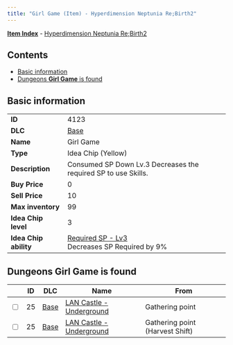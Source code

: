 ```yaml
---
title: "Girl Game (Item) - Hyperdimension Neptunia Re;Birth2"
---
```


[**Item Index**](/neptunia/rb2/item/index.html) - [Hyperdimension Neptunia Re;Birth2](/neptunia/rb2)

## Contents

- [Basic information](#basic-information)
- [Dungeons **Girl Game** is found](#dungeons-girl-game-is-found)

## Basic information

|   |   |
| -- | -- |
| **ID** | 4123 |
| **DLC** | [Base](/neptunia/rb2/dlc/0-base.html) |
| **Name** | Girl Game |
| **Type** | Idea Chip (Yellow) |
| **Description** | Consumed SP Down Lv.3 Decreases the required SP to use Skills. |
| **Buy Price** | 0 |
| **Sell Price** | 10 |
| **Max inventory** | 99 |
| **Idea Chip level** | 3 |
| **Idea Chip ability** | [Required SP - Lv3](/neptunia/rb2/ability/0-9522-required-sp-lv3.html)<br />Decreases SP Required by 9% |

## Dungeons **Girl Game** is found

|    | ID | DLC | Name | From |
| -- | -- | --- | ---- | ---- |
| <input type="checkbox" id="rb2-dungeon-0-25" class="trackbox" /> | 25 | [Base](/neptunia/rb2/dlc/0-base.html) | [LAN Castle - Underground](/neptunia/rb2/dungeon/0-25-lan-castle-underground.html) | Gathering point |
| <input type="checkbox" id="rb2-dungeon-0-25" class="trackbox" /> | 25 | [Base](/neptunia/rb2/dlc/0-base.html) | [LAN Castle - Underground](/neptunia/rb2/dungeon/0-25-lan-castle-underground.html) | Gathering point (Harvest Shift) |